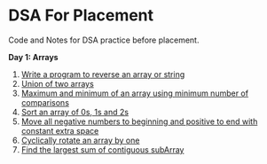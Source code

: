 # DSA For Placement
Code and Notes for DSA practice before placement.

**Day 1: Arrays**

1. [Write a program to reverse an array or string](arraysAndStrings/reverseString.cpp) 
2. [Union of two arrays](arraysAndStrings/arrayUnion.cpp)
3. [Maximum and minimum of an array using minimum number of comparisons](arraysAndStrings/arratMaxMin.cpp)
4. [Sort an array of 0s, 1s and 2s](arraysAndStrings/sort_012.cpp)
5. [Move all negative numbers to beginning and positive to end with constant extra space](arraysAndStrings/negative_before_positive.cpp)
6. [Cyclically rotate an array by one](arraysAndStrings/rotateArray.cpp)
7. [Find the largest sum of contiguous subArray](arraysAndStrings/maxSumSubarray.cpp)